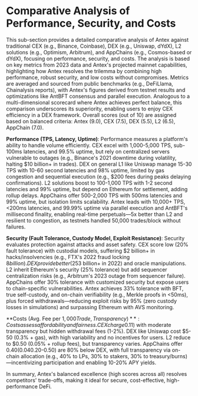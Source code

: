 # Comparative Analysis of Performance, Security, and Costs

This sub-section provides a detailed comparative analysis of Antex against traditional CEX (e.g., Binance, Coinbase), DEX (e.g., Uniswap, dYdX), L2 solutions (e.g., Optimism, Arbitrum), and AppChains (e.g., Cosmos-based or dYdX), focusing on performance, security, and costs. The analysis is based on key metrics from 2023 data and Antex's projected mainnet capabilities, highlighting how Antex resolves the trilemma by combining high performance, robust security, and low costs without compromises. Metrics are averaged and sourced from public benchmarks (e.g., DeFiLlama, Chainalysis reports), with Antex's figures derived from testnet results and optimizations like AntBFT consensus and parallel execution. Analogous to a multi-dimensional scorecard where Antex achieves perfect balance, this comparison underscores its superiority, enabling users to enjoy CEX efficiency in a DEX framework. Overall scores (out of 10) are assigned based on balanced criteria: Antex (9.0), CEX (7.5), DEX (5.5), L2 (6.5), AppChain (7.0).

**Performance (TPS, Latency, Uptime)**: Performance measures a platform's ability to handle volume efficiently. CEX excel with 1,000-5,000 TPS, sub-100ms latencies, and 99.5% uptime, but rely on centralized servers vulnerable to outages (e.g., Binance's 2021 downtime during volatility, halting $10 billion+ in trades). DEX on general L1 like Uniswap manage 15-30 TPS with 10-60 second latencies and 98% uptime, limited by gas congestion and sequential execution (e.g., $200 fees during peaks delaying confirmations). L2 solutions boost to 100-1,000 TPS with 1-2 second latencies and 99% uptime, but depend on Ethereum for settlement, adding rollup delays. AppChains offer 500-2,000 TPS with 500ms latencies and 99% uptime, but isolation limits scalability. Antex leads with 10,000+ TPS, <200ms latencies, and 99.99% uptime via parallel execution and AntBFT's millisecond finality, enabling real-time perpetuals—5x better than L2 and resilient to congestion, as testnets handled 50,000 trades/block without failures.

**Security (Fault Tolerance, Custody Model, Exploit Resistance)**: Security evaluates protection against attacks and asset safety. CEX score low (20% fault tolerance) with custodial models, suffering $2 billion+ in hacks/insolvencies (e.g., FTX's 2022 fraud locking $8 billion). DEX provide better (25% tolerance) with self-custody but are prone to smart contract exploits ($3 billion+ in 2022) and oracle manipulations. L2 inherit Ethereum's security (25% tolerance) but add sequencer centralization risks (e.g., Arbitrum's 2023 outage from sequencer failure). AppChains offer 30% tolerance with customized security but expose users to chain-specific vulnerabilities. Antex achieves 33% tolerance with BFT, true self-custody, and on-chain verifiability (e.g., Merkle proofs in <50ms), plus forced withdrawals—reducing exploit risks by 95% (zero custody losses in simulations) and surpassing Ethereum with AVS monitoring.

**Costs (Avg. Fee per $1,000 Trade, Transparency)**: Costs assess affordability and fairness. CEX charge 0.1% ($1) with moderate transparency but hidden withdrawal fees (1-2%). DEX like Uniswap cost $5-50 (0.3% + gas), with high variability and no incentives for users. L2 reduce to $0.50 (0.05% + rollup fees), but transparency varies. AppChains offer $0.40 (0.04%), but interoperability adds costs. Antex's ultra-low 0.02-0.05% ($0.20-0.50) are 80% below DEX, with full transparency via on-chain allocation (e.g., 40% to LPs, 30% to stakers, 30% to treasury/burns)—incentivizing participation and enabling 10-20% APY yields.

In summary, Antex's balanced excellence (high scores across all) resolves competitors' trade-offs, making it ideal for secure, cost-effective, high-performance DeFi.
